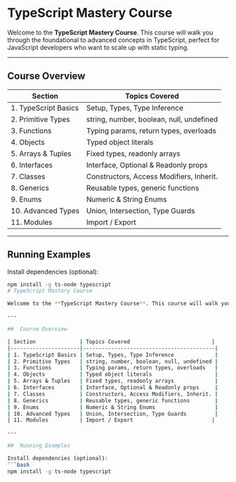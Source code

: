 # TypeScript Mastery Course

Welcome to the **TypeScript Mastery Course**. This course will walk you through the foundational to advanced concepts in TypeScript, perfect for JavaScript developers who want to scale up with static typing.

---

##  Course Overview

| Section              | Topics Covered                          |
|----------------------|------------------------------------------|
| 1. TypeScript Basics | Setup, Types, Type Inference             |
| 2. Primitive Types   | string, number, boolean, null, undefined |
| 3. Functions         | Typing params, return types, overloads   |
| 4. Objects           | Typed object literals                    |
| 5. Arrays & Tuples   | Fixed types, readonly arrays             |
| 6. Interfaces        | Interface, Optional & Readonly props     |
| 7. Classes           | Constructors, Access Modifiers, Inherit. |
| 8. Generics          | Reusable types, generic functions        |
| 9. Enums             | Numeric & String Enums                   |
| 10. Advanced Types   | Union, Intersection, Type Guards         |
| 11. Modules          | Import / Export                         |

---

##  Running Examples

Install dependencies (optional):
```bash
npm install -g ts-node typescript
# TypeScript Mastery Course 

Welcome to the **TypeScript Mastery Course**. This course will walk you through the foundational to advanced concepts in TypeScript, perfect for JavaScript developers who want to scale up with static typing.

---

##  Course Overview

| Section              | Topics Covered                          |
|----------------------|------------------------------------------|
| 1. TypeScript Basics | Setup, Types, Type Inference             |
| 2. Primitive Types   | string, number, boolean, null, undefined |
| 3. Functions         | Typing params, return types, overloads   |
| 4. Objects           | Typed object literals                    |
| 5. Arrays & Tuples   | Fixed types, readonly arrays             |
| 6. Interfaces        | Interface, Optional & Readonly props     |
| 7. Classes           | Constructors, Access Modifiers, Inherit. |
| 8. Generics          | Reusable types, generic functions        |
| 9. Enums             | Numeric & String Enums                   |
| 10. Advanced Types   | Union, Intersection, Type Guards         |
| 11. Modules          | Import / Export                         |

---

##  Running Examples

Install dependencies (optional):
```bash
npm install -g ts-node typescript
